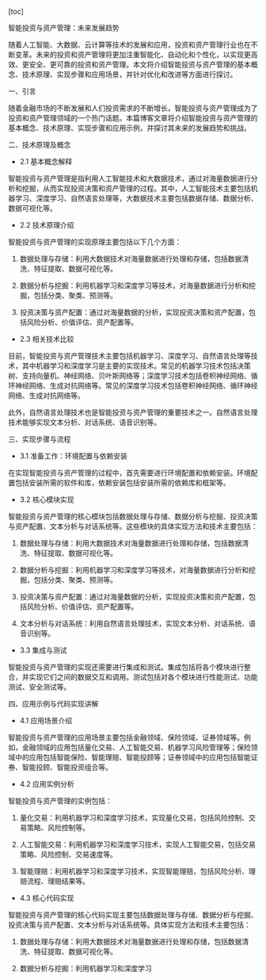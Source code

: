 
[toc]                    
                
                
智能投资与资产管理：未来发展趋势

随着人工智能、大数据、云计算等技术的发展和应用，投资和资产管理行业也在不断变革。未来的投资和资产管理将更加注重智能化、自动化和个性化，以实现更高效、更安全、更可靠的投资和资产管理。本文将介绍智能投资与资产管理的基本概念、技术原理、实现步骤和应用场景，并针对优化和改进等方面进行探讨。

一、引言

随着金融市场的不断发展和人们投资需求的不断增长，智能投资与资产管理成为了投资和资产管理领域的一个热门话题。本篇博客文章将介绍智能投资与资产管理的基本概念、技术原理、实现步骤和应用示例，并探讨其未来的发展趋势和挑战。

二、技术原理及概念

- 2.1 基本概念解释

智能投资与资产管理是指利用人工智能技术和大数据技术，通过对海量数据进行分析和挖掘，从而实现投资决策和资产管理的过程。其中，人工智能技术主要包括机器学习、深度学习、自然语言处理等，大数据技术主要包括数据存储、数据分析、数据可视化等。

- 2.2 技术原理介绍

智能投资与资产管理的实现原理主要包括以下几个方面：

1. 数据处理与存储：利用大数据技术对海量数据进行处理和存储，包括数据清洗、特征提取、数据可视化等。

2. 数据分析与挖掘：利用机器学习和深度学习等技术，对海量数据进行分析和挖掘，包括分类、聚类、预测等。

3. 投资决策与资产配置：通过对海量数据的分析，实现投资决策和资产配置，包括风险分析、价值评估、资产配置等。

- 2.3 相关技术比较

目前，智能投资与资产管理技术主要包括机器学习、深度学习、自然语言处理等技术，其中机器学习和深度学习是主要的实现技术。常见的机器学习技术包括决策树、支持向量机、神经网络、贝叶斯网络等；深度学习技术包括卷积神经网络、循环神经网络、生成对抗网络等。常见的深度学习技术包括卷积神经网络、循环神经网络、生成对抗网络等。

此外，自然语言处理技术也是智能投资与资产管理的重要技术之一。自然语言处理技术能够实现文本分析、对话系统、语音识别等。

三、实现步骤与流程

- 3.1 准备工作：环境配置与依赖安装

在实现智能投资与资产管理的过程中，首先需要进行环境配置和依赖安装。环境配置包括安装所需的软件和库，依赖安装包括安装所需的依赖库和框架等。

- 3.2 核心模块实现

智能投资与资产管理的核心模块包括数据处理与存储、数据分析与挖掘、投资决策与资产配置、文本分析与对话系统等。这些模块的具体实现方法和技术主要包括：

1. 数据处理与存储：利用大数据技术对海量数据进行处理和存储，包括数据清洗、特征提取、数据可视化等。

2. 数据分析与挖掘：利用机器学习和深度学习等技术，对海量数据进行分析和挖掘，包括分类、聚类、预测等。

3. 投资决策与资产配置：通过对海量数据的分析，实现投资决策和资产配置，包括风险分析、价值评估、资产配置等。

4. 文本分析与对话系统：利用自然语言处理技术，实现文本分析、对话系统、语音识别等。

- 3.3 集成与测试

智能投资与资产管理的实现还需要进行集成和测试。集成包括将各个模块进行整合，并实现它们之间的数据交互和调用。测试包括对各个模块进行性能测试、功能测试、安全测试等。

四、应用示例与代码实现讲解

- 4.1 应用场景介绍

智能投资与资产管理的应用场景主要包括金融领域、保险领域、证券领域等。例如，金融领域的应用包括量化交易、人工智能交易、机器学习风险管理等；保险领域中的应用包括智能保险、智能理赔、智能投顾等；证券领域中的应用包括智能证券、智能投顾、智能投资组合等。

- 4.2 应用实例分析

智能投资与资产管理的实例包括：

1. 量化交易：利用机器学习和深度学习技术，实现量化交易，包括风险控制、交易策略、风险控制等。

2. 人工智能交易：利用机器学习和深度学习技术，实现人工智能交易，包括交易策略、风险控制、交易速度等。

3. 智能理赔：利用机器学习和深度学习技术，实现智能理赔，包括风险分析、理赔流程、理赔结果等。

- 4.3 核心代码实现

智能投资与资产管理的核心代码实现主要包括数据处理与存储、数据分析与挖掘、投资决策与资产配置、文本分析与对话系统等。具体实现方法和技术主要包括：

1. 数据处理与存储：利用大数据技术对海量数据进行处理和存储，包括数据清洗、特征提取、数据可视化等。

2. 数据分析与挖掘：利用机器学习和深度学习

